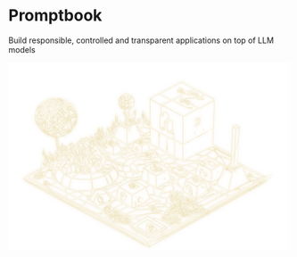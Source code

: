 # Promptbook

Build responsible, controlled and transparent applications on top of LLM models

<!-- [🛰] Tags: `AI` -->

[![Tile of online game](./Pavol_Hejn_isometric_game_as_a_coloring_book_black_and_white_il_b1cde821-101c-4d3f-ad5b-1f345d4009c5.svg)](https://webgpt.cz/?partner=ph&utm_medium=referral&utm_source=personal-page&utm_content=projects-section&utm_campaign=partner-ph)
